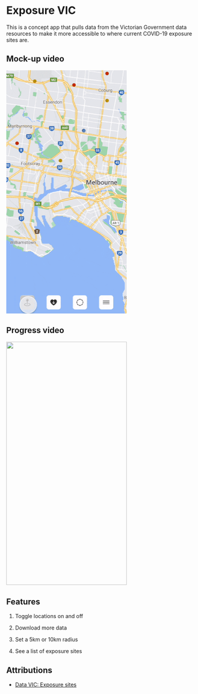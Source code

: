 # Exposure VIC

This is a concept app that pulls data from the Victorian Government data resources to make it more accessible to where current COVID-19 exposure sites are.

## Mock-up video

<img src=".data/concept.gif" width="320" height="646"/>

## Progress video

<img src=".data/progress.gif" width="320" height="646"/>

## Features

1. Toggle locations on and off

1. Download more data

1. Set a 5km or 10km radius

1. See a list of exposure sites

## Attributions

- [Data VIC: Exposure sites](https://discover.data.vic.gov.au/dataset/all-victorian-sars-cov-2-covid-19-current-exposure-sites/resource/afb52611-6061-4a2b-9110-74c920bede77)
